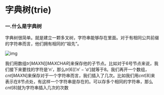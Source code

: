 # 字典树(trie)

### 一.什么是字典树

字典树很简单。就是建立一颗多叉树，字符串能够存在里面。对于有相同公共前缀的字符串而言，他们拥有相同的“祖先”。

![img](https://img-blog.csdn.net/20180823221048359?watermark/2/text/aHR0cHM6Ly9ibG9nLmNzZG4ubmV0L3dlaXhpbl8zOTc3ODU3MA==/font/5a6L5L2T/fontsize/400/fill/I0JBQkFCMA==/dissolve/70)

我们用数组$tr[MAX N][MAX CHAR]$来保存他的子节点。比如对于6号节点来说，我们接下来要找的字符是‘n’，那么$tr[6]['n'-'a']$就等于8。我们再开一个数组，$cnt[MAXN]$来保存对于一个字符串而言，我们插入了几次。比如我们用$cnt[8]$来表示在8节点处，有这样一个字符串是存在的。可以存多个相同的字符串，那么$cnt[8]$就为字符串插入几次的次数




